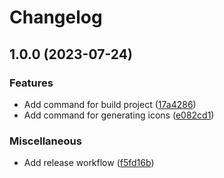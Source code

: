 # Changelog

## 1.0.0 (2023-07-24)


### Features

* Add command for build project ([17a4286](https://github.com/yteruel31/react-material-symbols/commit/17a4286df44db245873161ff83fa83c2c7522702))
* Add command for generating icons ([e082cd1](https://github.com/yteruel31/react-material-symbols/commit/e082cd110db1840ce5083b4cd3bb1745b0fa05b5))


### Miscellaneous

* Add release workflow ([f5fd16b](https://github.com/yteruel31/react-material-symbols/commit/f5fd16bb822d7b8d0529d9cedc77cb74d708ba97))
